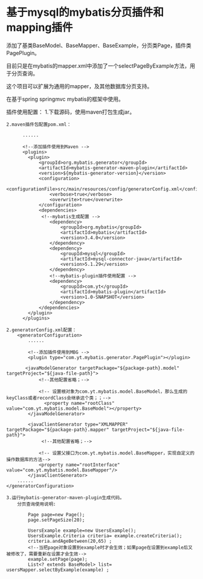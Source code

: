 
# 基于mysql的mybatis分页插件和mapping插件

添加了基类BaseModel、BaseMapper、BaseExample，分页类Page，插件类PagePlugin。

目前只是在mybatis的mapper.xml中添加了一个selectPageByExample方法，用于分页查询。

这个项目可以扩展为通用的mapper，及其他数据库分页支持。

在基于spring springmvc mybatis的框架中使用。

插件使用配置：
	1.下载源码，使用maven打包生成jar。

	2.maven插件包配置pom.xml：
          
          ......
          
          <!--添加插件使用到Maven -->
          <plugins>
            <plugin>
                <groupId>org.mybatis.generator</groupId>
                <artifactId>mybatis-generator-maven-plugin</artifactId>
                <version>${mybatis-generator-version}</version>
                <configuration>
                    <configurationFile>src/main/resources/config/generatorConfig.xml</configurationFile>
                    <verbose>true</verbose>
                    <overwrite>true</overwrite>
                </configuration>
                <dependencies>
                 <!--mybatis生成配置 -->
                    <dependency>
                        <groupId>org.mybatis</groupId>
                        <artifactId>mybatis</artifactId>
                        <version>3.4.0</version>
                    </dependency>
                    <dependency>
                        <groupId>mysql</groupId>
                        <artifactId>mysql-connector-java</artifactId>
                        <version>5.1.29</version>
                    </dependency>
                    <!--mybatis-plugin插件使用配置 -->
                    <dependency>
                        <groupId>com.yt</groupId>
                        <artifactId>mybatis-plugin</artifactId>
                        <version>1.0-SNAPSHOT</version>
                    </dependency>
                </dependencies>
            </plugin>
          </plugins>
          
	2.generatorConfig.xml配置：
		<generatorConfiguration>
			......
          
			<!--添加插件使用到MBG -->
			<plugin type="com.yt.mybatis.generator.PagePlugin"></plugin>
          
           <javaModelGenerator targetPackage="${package-path}.model" targetProject="${java-file-path}">            
				<!--其他配置省略；-->
				
				<!-- 设置根对象为com.yt.mybatis.model.BaseModel，那么生成的keyClass或者recordClass会继承这个类；；-->
				  <property name="rootClass" value="com.yt.mybatis.model.BaseModel"></property>
			</javaModelGenerator>
        
			<javaClientGenerator type="XMLMAPPER" targetPackage="${package-path}.mapper" targetProject="${java-file-path}">
				 <!--其他配置省略；-->
				 
				<!-- 设置父接口为com.yt.mybatis.model.BaseMapper，实现自定义的操作数据库的方法-->
				<property name="rootInterface" value="com.yt.mybatis.model.BaseMapper"/>
			</javaClientGenerator>
        ......
	</generatorConfiguration>
	
	3.运行mybatis-generator-maven-plugin生成代码。
		分页查询使用说明:
		
			Page page=new Page();
			page.setPageSize(20);
			
			UsersExample example=new UsersExample();
			UsersExample.Criteria criteria= example.createCriteria();
			criteria.andAgeBetween(20,65) ;
			<!--当把page对象设置到example时才会生效；如果page在设置到example后又被修改了，需要重新在设置才会生效-->
			example.setPage(page);
			List<? extends BaseModel> list= usersMapper.selectByExample(example) ;
		
		
		
		